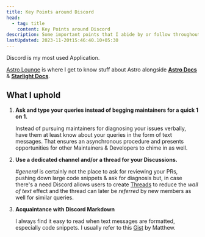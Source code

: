 ```yaml
---
title: Key Points around Discord
head:
  - tag: title
    content: Key Points around Discord
description: Some important points that I abide by or follow throughout my Workflow
lastUpdated: 2023-11-20t15:46:40.10+05:30
---
```


Discord is my most used Application.

[Astro Lounge](https://discord.gg/astrodotbuild) is where I get to know stuff
about Astro alongside [**Astro Docs**](https://docs.astro.build/) &
[**Starlight Docs**](https://starlight.astro.build/).

## What I uphold

1. **Ask and type your queries instead of begging maintainers for a quick 1 on 1.**

   Instead of pursuing maintainers for diagnosing your issues verbally, have them
   at least know about your queries in the form of text messages. That ensures an
   asynchronous procedure and presents opportunities for other Maintainers & Developers
   to chime in as well.

2. **Use a dedicated channel and/or a thread for your Discussions.**

   _#general_ is certainly not the place to ask for reviewing your PRs, pushing
   down large code snippets & ask for diagnosis but, in case there's a need Discord
   allows users to create [Threads](https://support.discord.com/hc/en-us/articles/4403205878423-Threads-FAQ#h_01F99Z9HJEBXXK8JJ45SZAE0FC) to reduce the
   _wall of text_ effect and the thread can later be _referred_ by new members as well
   for similar queries.

3. **Acquaintance with Discord Markdown**

   I always find it easy to read when text messages are formatted, especially code
   snippets. I usually refer to this [Gist](https://gist.github.com/matthewzring/9f7bbfd102003963f9be7dbcf7d40e51)
   by Matthew.
